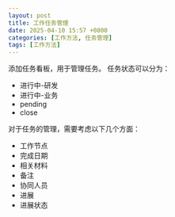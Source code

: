 ```yaml
---
layout: post
title: 工作任务管理
date: 2025-04-10 15:57 +0800
categories: [工作方法, 任务管理]
tags: [工作方法]
---
```


添加任务看板，用于管理任务。
任务状态可以分为：
- 进行中-研发
- 进行中-业务
- pending
- close


对于任务的管理，需要考虑以下几个方面：
- 工作节点
- 完成日期
- 相关材料
- 备注
- 协同人员
- 进展
- 进展状态